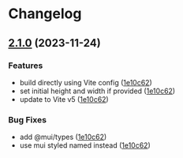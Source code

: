 # Changelog

## [2.1.0](https://github.com/mddanish00/mui-image/compare/v2.0.4...v2.1.0) (2023-11-24)


### Features

* build directly using Vite config ([1e10c62](https://github.com/mddanish00/mui-image/commit/1e10c6232845b8d1e473ecc89577a2be860c4f0d))
* set initial height and width if provided ([1e10c62](https://github.com/mddanish00/mui-image/commit/1e10c6232845b8d1e473ecc89577a2be860c4f0d))
* update to Vite v5 ([1e10c62](https://github.com/mddanish00/mui-image/commit/1e10c6232845b8d1e473ecc89577a2be860c4f0d))


### Bug Fixes

* add @mui/types ([1e10c62](https://github.com/mddanish00/mui-image/commit/1e10c6232845b8d1e473ecc89577a2be860c4f0d))
* use mui styled named instead ([1e10c62](https://github.com/mddanish00/mui-image/commit/1e10c6232845b8d1e473ecc89577a2be860c4f0d))
